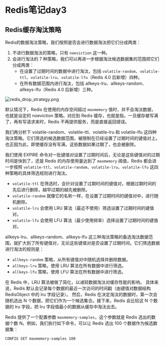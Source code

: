 # Redis笔记day3

## Redis缓存淘汰策略
Redis的数据淘汰策略，我们按照是否会进行数据淘汰把它们分成两类：
1. 不进行数据淘汰的策略，只有 `noeviction` 这一种。
2. 会进行淘汰的 7 种策略，我们可以再进一步根据淘汰候选数据集的范围把它们分成两类：
   * 在设置了过期时间的数据中进行淘汰，包括 `volatile-random`、`volatile-ttl`、`volatile-lru`、`volatile-lfu`（Redis 4.0 后新增）四种。
   * 在所有数据范围内进行淘汰，包括 allkeys-lru、allkeys-random、allkeys-lfu（Redis 4.0 后新增）三种。

![redis_drop_strategy.png](redis_drop_stratgy.png)

默认情况下，Redis 在使用的内存空间超过 `maxmemory` 值时，并不会淘汰数据，也就是设定的 noeviction 策略。对应到 Redis 缓存，也就是指，一旦缓存被写满了，再有写请求来时，Redis 不再提供服务，而是直接返回错误。

我们再分析下 volatile-random、volatile-ttl、volatile-lru 和 volatile-lfu 这四种淘汰策略。它们筛选的候选数据范围，被限制在已经设置了过期时间的键值对上。也正因为此，即使缓存没有写满，这些数据如果过期了，也会被删除。

我们使用 EXPIRE 命令对一批键值对设置了过期时间后，无论是这些键值对的过期时间是快到了，还是 Redis 的内存使用量达到了 `maxmemory` 阈值，Redis 都会进一步按照 `volatile-ttl`、`volatile-random`、`volatile-lru`、`volatile-lfu` 这四种策略的具体筛选规则进行淘汰。
* `volatile-ttl` 在筛选时，会针对设置了过期时间的键值对，根据过期时间的先后进行删除，越早过期的越先被删除。
* `volatile-random` 就像它的名称一样，在设置了过期时间的键值对中，进行随机删除。
* `volatile-lru` 会使用 LRU 算法（最近不使用）筛选设置了过期时间的键值对。
* `volatile-lfu` 会使用 LFU 算法（最少使用频率）选择设置了过期时间的键值对。

allkeys-lru、allkeys-random、allkeys-lfu 这三种淘汰策略的备选淘汰数据范围，就扩大到了所有键值对，无论这些键值对是否设置了过期时间。它们筛选数据进行淘汰的规则是：
* `allkeys-random` 策略，从所有键值对中随机选择并删除数据。
* `allkeys-lru` 策略，使用 LRU 算法在所有数据中进行筛选。
* `allkeys-lfu` 策略，使用 LFU 算法在所有数据中进行筛选。

在 Redis 中，LRU 算法被做了简化，以减轻数据淘汰对缓存性能的影响。
具体来说，Redis 默认会记录每个数据的最近一次访问的时间戳（由键值对数据结构 RedisObject 中的 lru 字段记录）。
然后，Redis 在决定淘汰的数据时，第一次会随机选出 N 个数据，把它们作为一个候选集合。接下来，Redis 会比较这 N 个数据的 lru 字段，把 lru 字段值最小的数据从缓存中淘汰出去。

Redis 提供了一个配置参数 `maxmemory-samples`，这个参数就是 Redis 选出的数据个数 N。例如，我们执行如下命令，可以让 Redis 选出 100 个数据作为候选数据集：
```Shell
CONFIG SET maxmemory-samples 100
```